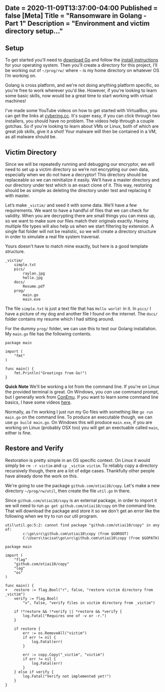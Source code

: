 Date = 2020-11-09T13:37:00-04:00
Published = false
[Meta]
Title = "Ransomware in Golang - Part 1"
Description = "Environment and victim directory setup..."
---
## Setup

To get started you’ll need to [download Go](https://golang.org/dl/) and follow the [install instructions](https://golang.org/doc/install) for your operating system. Then you’ll create a directory for this project, I’ll be working out of `~/prog/rw/` where `~` is my home directory on whatever OS I’m working on. 

Golang is cross platform, and we're not doing anything platform specific, so you're free to work wherever you'd like. However, if you're looking to learn some basic skills, now would be a great time to start working with virtual machines! 

I've made some YouTube videos on how to get started with VirtualBox, you can get the links at [cybering.cc](https://cybering.cc/#00). It's super easy, if you can click through two installers, you should have no problem. The videos help through a couple gotchas. So if you're looking to learn about VMs or Linux, both of which are great job skills, give it a shot! Your malware will then be contained in a VM, as all malware should be.

## Victim Directory

Since we will be repeatedly running and debugging our encryptor, we will need to set up a victim directory so we’re not encrypting our own data, especially when we do not have a decryptor! This directory should be replaceable so we can reinitialize it easily. We’ll have a master directory and our directory under test which is an exact clone of it. This way, restoring should be as simple as deleting the directory under test and replacing it with master.

Let’s make `_victim/` and seed it with some data. We’ll have a few requirements. We want to have a handful of files that we can check for validity. When you are decrypting there are small things you can mess up, so we want to make sure our files match their originals exactly. Having multiple file types will also help us when we start filtering by extension. A single flat folder will not be realistic, so we will create a directory structure in order to simulate a real file system traversal.

Yours doesn't have to match mine exactly, but here is a good template structure. 

```
_victim/
	simple.txt
	pics/
		raylan.jpg
		hello.jpg
	docs/
		Resume.pdf
	prog/
		main.go
		main.exe
```

The file `simple.txt` is just a text file that has `Hello world!` in it. In `pics/` I have a picture of my dog and another file I found on the internet. The `docs/` folder contains my resume which I had sitting around.

For the dummy `prog/` folder, we can use this to test our Golang installation. My `main.go` file has the following contents.

```golang
package main

import (
	"fmt"
)

func main() {
	fmt.Println("Greetings from Go!")
}
```

**Quick Note** We'll be working a lot from the command line. If you're on Linux the provided terminal is great. On Windows, you *can* use command prompt, but I generally work from [ConEmu](https://conemu.github.io/). If you want to learn some command line basics, I have some videos [here](https://cybering.cc/#01).

Normally, as I'm working I just run my Go files with something like `go run main.go` on the command line. To produce an executable though, we can use `go build main.go`. On Windows this will produce `main.exe`, if you are working on Linux (probably OSX too) you will get an exectuable called `main`, either is fine. 

## Restore and Verify

Restoration is pretty simple in an OS specific context. On Linux it would simply be `rm -r victim` and `cp _victim victim`. To reliably copy a directory recursively though, there are a lot of edge cases. Thankfully other people have already done the work on this.

We're going to use the package `github.com/otiai10/copy`. Let's make a new directory `~/prog/rw/util`, then create the file `util.go` in there.

Since `github.com/otiai10/copy` is an external package, in order to import it we will need to run `go get github.com/otiai10/copy` on the command line. That will download the package and store it so we don't get an error like the following when we try to run our util program.

```
util\util.go:5:2: cannot find package "github.com/otiai10/copy" in any of:
        c:\go\src\github.com\otiai10\copy (from $GOROOT)
        C:\Users\tacixat\go\src\github.com\otiai10\copy (from $GOPATH)
```

```golang
package main

import (
	"flag"
	"github.com/otiai10/copy"
	"log"
	"os"
)

func main() {
+	restore := flag.Bool("r", false, "restore victim directory from _victim")
	verify := flag.Bool(
		"v", false, "verify files in victim directory from _victim")

	if !*restore && !*verify || *restore && *verify {
		log.Fatal("Requires one of -v or -r.")
	}

	if restore {
		err := os.RemoveAll("victim")
		if err != nil {
			log.Fatal(err)
		}

		err := copy.Copy("_victim", "victim")
		if err != nil {
			log.Fatal(err)
		}
	} else if verify {
		log.Fatal("Verify not implemented yet!")
	}
}
```